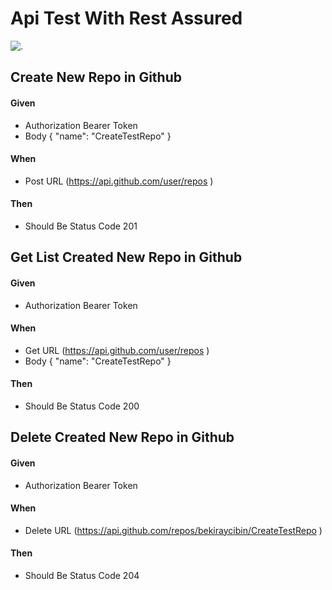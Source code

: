 # Api Test With Rest Assured

![.](../../../../../../Downloads/Screencast%202021-12-09%2017-30-50.gif)

## Create New Repo in Github

#### Given
- Authorization Bearer Token
- Body { "name": "CreateTestRepo" }
#### When

- Post URL (https://api.github.com/user/repos )
#### Then

- Should Be Status Code 201

## Get List Created New Repo in Github

#### Given
- Authorization Bearer Token
#### When

- Get URL (https://api.github.com/user/repos )
- Body { "name": "CreateTestRepo" }

#### Then

- Should Be Status Code 200

## Delete Created New Repo in Github

#### Given
- Authorization Bearer Token
#### When

- Delete URL (https://api.github.com/repos/bekiraycibin/CreateTestRepo )
#### Then

- Should Be Status Code 204

